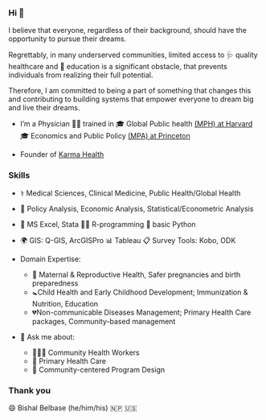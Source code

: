 ### Hi 👋

I believe that everyone, regardless of their background, 
should have the opportunity to pursue their dreams.

Regrettably, in many underserved communities, limited access to 
🩺 quality healthcare and 
📖 education is a significant obstacle, 
that prevents individuals from realizing their full potential.

Therefore, I am committed to being a part of something that changes this and 
contributing to building systems that empower everyone to dream big and live their dreams.

- I’m a Physician 👨‍⚕️ trained in
🎓 Global Public health [(MPH) at Harvard](https://www.hsph.harvard.edu/admissions/degree-programs/master-of-public-health/)
🎓 Economics and Public Policy [(MPA) at Princeton](https://spia.princeton.edu/graduate-programs/master-public-affairs)

- Founder of [Karma Health](https://www.karmahealth.org)

### Skills
- ⚕️ Medical Sciences, Clinical Medicine, Public Health/Global Health
- 🔎 Policy Analysis, Economic Analysis, Statistical/Econometric Analysis
- 🧮 MS Excel, Stata      👨‍💻 R-programming      🐍 basic Python
- 🌍 GIS: Q-GIS, ArcGISPro         📊 Tableau       📋 Survey Tools: Kobo, ODK

- Domain Expertise:
    - 🤰 Maternal & Reproductive Health, Safer pregnancies and birth preparedness
    - 🚼Child Health and Early Childhood Development; Immunization & Nutrition, Education
    - 💔Non-communicable Diseases Management; Primary Health Care packages, Community-based management
- 💬 Ask me about:
    - 👩🏽‍⚕️ Community Health Workers 
    - 💊 Primary Health Care
    - 🙌 Community-centered Program Design

### Thank you
😄 Bishal Belbase (he/him/his) 🇳🇵 🇺🇸

